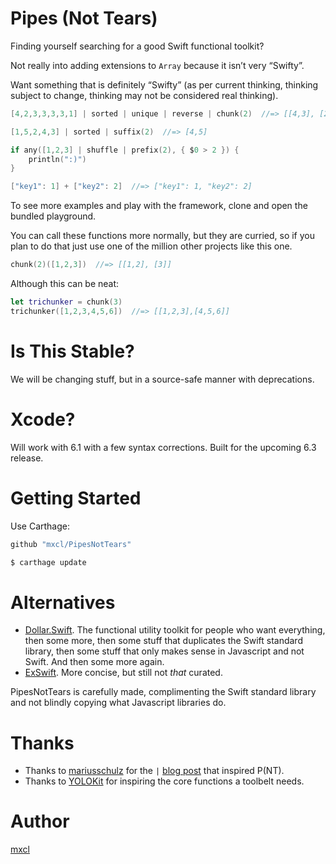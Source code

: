 Pipes (Not Tears)
=================

Finding yourself searching for a good Swift functional toolkit?

Not really into adding extensions to `Array` because it isn’t very
“Swifty”.

Want something that is definitely “Swifty” (as per current thinking,
thinking subject to change, thinking may not be considered real
thinking).


```swift
[4,2,3,3,3,3,1] | sorted | unique | reverse | chunk(2)  //=> [[4,3], [2,1]]

[1,5,2,4,3] | sorted | suffix(2)  //=> [4,5]

if any([1,2,3] | shuffle | prefix(2), { $0 > 2 }) {
    println(":)")
}

["key1": 1] + ["key2": 2]  //=> ["key1": 1, "key2": 2]
```

To see more examples and play with the framework, clone and open
the bundled playground.

You can call these functions more normally, but they are curried, so
if you plan to do that just use one of the million other projects
like this one.

```swift
chunk(2)([1,2,3])  //=> [[1,2], [3]]
```

Although this can be neat:

```swift
let trichunker = chunk(3)
trichunker([1,2,3,4,5,6])  //=> [[1,2,3],[4,5,6]]
```

Is This Stable?
===============

We will be changing stuff, but in a source-safe manner with deprecations.


Xcode?
======

Will work with 6.1 with a few syntax corrections. Built for the upcoming 6.3 release.


Getting Started
===============

Use Carthage:

```ruby
github "mxcl/PipesNotTears"
```

```bash
$ carthage update
```


Alternatives
============

* [Dollar.Swift](https://github.com/ankurp/Dollar.swift). The functional utility toolkit for people who want everything, then some more, then some stuff that duplicates the Swift standard library, then some stuff that only makes sense in Javascript and not Swift. And then some more again.
* [ExSwift](https://github.com/pNre/ExSwift). More concise, but still not *that* curated.

PipesNotTears is carefully made, complimenting the Swift standard library and not blindly copying what Javascript libraries do.


Thanks
======

* Thanks to [mariusschulz](https://twitter.com/mariusschulz) for the `|` [blog post](https://blog.mariusschulz.com/2014/09/13/implementing-a-custom-forward-pipe-operator-for-function-chains-in-swift) that inspired P(NT).
* Thanks to [YOLOKit](https://github.com/mxcl/YOLOKit) for inspiring the core functions a toolbelt needs.

Author
======

[mxcl](https://twitter.com/mxcl)
